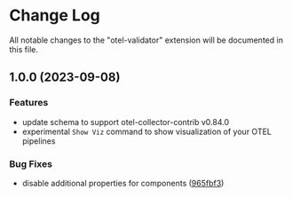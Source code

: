 # Change Log

All notable changes to the "otel-validator" extension will be documented in this file.

## 1.0.0 (2023-09-08)

### Features

* update schema to support otel-collector-contrib v0.84.0 
* experimental `Show Viz` command to show visualization of your OTEL pipelines

### Bug Fixes

* disable additional properties for components ([965fbf3](https://github.com/nimbushq/otel-validator/commit/965fbf32b8e2987be199e86d256897b615349e96))
